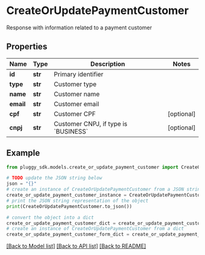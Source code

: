 # CreateOrUpdatePaymentCustomer

Response with information related to a payment customer

## Properties

Name | Type | Description | Notes
------------ | ------------- | ------------- | -------------
**id** | **str** | Primary identifier | 
**type** | **str** | Customer type | 
**name** | **str** | Customer name | 
**email** | **str** | Customer email | 
**cpf** | **str** | Customer CPF | [optional] 
**cnpj** | **str** | Customer CNPJ, if type is &#x60;BUSINESS&#x60; | [optional] 

## Example

```python
from pluggy_sdk.models.create_or_update_payment_customer import CreateOrUpdatePaymentCustomer

# TODO update the JSON string below
json = "{}"
# create an instance of CreateOrUpdatePaymentCustomer from a JSON string
create_or_update_payment_customer_instance = CreateOrUpdatePaymentCustomer.from_json(json)
# print the JSON string representation of the object
print(CreateOrUpdatePaymentCustomer.to_json())

# convert the object into a dict
create_or_update_payment_customer_dict = create_or_update_payment_customer_instance.to_dict()
# create an instance of CreateOrUpdatePaymentCustomer from a dict
create_or_update_payment_customer_form_dict = create_or_update_payment_customer.from_dict(create_or_update_payment_customer_dict)
```
[[Back to Model list]](../README.md#documentation-for-models) [[Back to API list]](../README.md#documentation-for-api-endpoints) [[Back to README]](../README.md)


